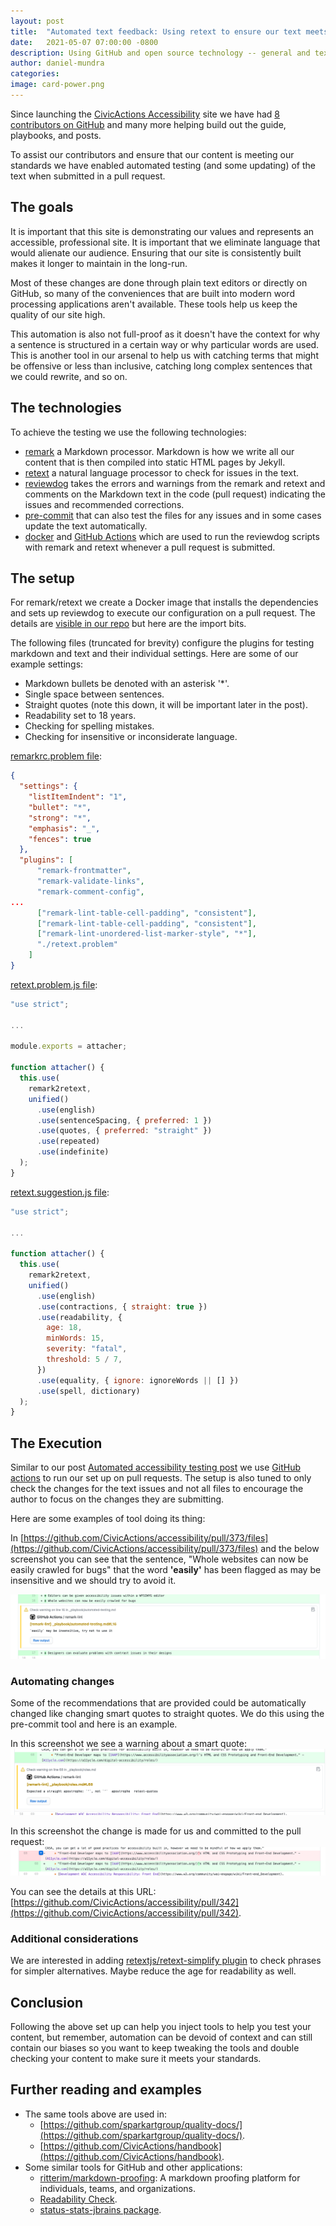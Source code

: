 ```yaml
---
layout: post
title:  "Automated text feedback: Using retext to ensure our text meets our standards"
date:   2021-05-07 07:00:00 -0800
description: Using GitHub and open source technology -- general and text-specific -- we created a continuous text feedback mechanism to help ensure our content meets out standards.
author: daniel-mundra
categories: 
image: card-power.png
---
```


Since launching the [CivicActions Accessibility](https://accessibility.civicactions.com/) site we have had [8 contributors on GitHub](https://github.com/CivicActions/accessibility) and many more helping build out the guide, playbooks, and posts.

To assist our contributors and ensure that our content is meeting our standards we have enabled automated testing (and some updating) of the text when submitted in a pull request.

## The goals

It is important that this site is demonstrating our values and represents an accessible, professional site. It is important that we eliminate language that would alienate our audience. Ensuring that our site is consistently built makes it longer to maintain in the long-run.

Most of these changes are done through plain text editors or directly on GitHub, so many of the conveniences that are built into modern word processing applications aren't available. These tools help us keep the quality of our site high.

This automation is also not full-proof as it doesn't have the context for why a sentence is structured in a certain way or why particular words are used. This is another tool in our arsenal to help us with catching terms that might be offensive or less than inclusive, catching long complex sentences that we could rewrite, and so on.

## The technologies

To achieve the testing we use the following technologies:
* [remark](https://github.com/remarkjs/remark) a Markdown processor. Markdown is how we write all our content that is then compiled into static HTML pages by Jekyll.
* [retext](https://github.com/retextjs/retext) a natural language processor to check for issues in the text.
* [reviewdog](https://github.com/reviewdog/reviewdog) takes the errors and warnings from the remark and retext and comments on the Markdown text in the code (pull request) indicating the issues and recommended corrections.
* [pre-commit](https://pre-commit.com/) that can also test the files for any issues and in some cases update the text automatically.
* [docker](https://www.docker.com/) and [GitHub Actions](https://github.com/features/actions) which are used to run the reviewdog scripts with remark and retext whenever a pull request is submitted.

## The setup

For remark/retext we create a Docker image that installs the dependencies and sets up reviewdog to execute our configuration on a pull request. The details are [visible in our repo](https://github.com/CivicActions/accessibility/tree/main/lint) but here are the import bits.

The following files (truncated for brevity) configure the plugins for testing markdown and text and their individual settings. Here are some of our example settings:
* Markdown bullets be denoted with an asterisk '*'.
* Single space between sentences.
* Straight quotes (note this down, it will be important later in the post).
* Readability set to 18 years.
* Checking for spelling mistakes.
* Checking for insensitive or inconsiderate language.

[remarkrc.problem file](https://github.com/CivicActions/accessibility/blob/main/lint/config/remarkrc.problem):
```json
{
  "settings": {
    "listItemIndent": "1",
    "bullet": "*",
    "strong": "*",
    "emphasis": "_",
    "fences": true
  },
  "plugins": [
      "remark-frontmatter",
      "remark-validate-links",
      "remark-comment-config",
...
      ["remark-lint-table-cell-padding", "consistent"],
      ["remark-lint-table-cell-padding", "consistent"],
      ["remark-lint-unordered-list-marker-style", "*"],
      "./retext.problem"
    ]
}
```

[retext.problem.js file](https://github.com/CivicActions/accessibility/blob/main/lint/config/retext.problem.js):
```javascript
"use strict";

...

module.exports = attacher;

function attacher() {
  this.use(
    remark2retext,
    unified()
      .use(english)
      .use(sentenceSpacing, { preferred: 1 })
      .use(quotes, { preferred: "straight" })
      .use(repeated)
      .use(indefinite)
  );
}
```

[retext.suggestion.js file](https://github.com/CivicActions/accessibility/blob/main/lint/config/retext.suggestion.js):
```javascript
"use strict";

...

function attacher() {
  this.use(
    remark2retext,
    unified()
      .use(english)
      .use(contractions, { straight: true })
      .use(readability, {
        age: 18,
        minWords: 15,
        severity: "fatal",
        threshold: 5 / 7,
      })
      .use(equality, { ignore: ignoreWords || [] })
      .use(spell, dictionary)
  );
}
```

## The Execution

Similar to our post [Automated accessibility testing post](/posts/automated-accessibility-testing-leveraging-github-actions-and-pa11y-ci-with-axe) we use [GitHub actions](https://github.com/CivicActions/accessibility/blob/main/.github/workflows/reviewdog.yml) to run our set up on pull requests. The setup is also tuned to only check the changes for the text issues and not all files to encourage the author to focus on the changes they are submitting.

Here are some examples of tool doing its thing:

In [https://github.com/CivicActions/accessibility/pull/373/files](https://github.com/CivicActions/accessibility/pull/373/files) and the below screenshot you can see that the sentence, "Whole websites can now be easily crawled for bugs" that the word **'easily'** has been flagged as may be insensitive and we should try to avoid it.

![Screenshot of the insensitive warning](/assets/img/insensitive-text-warning.png)

### Automating changes

Some of the recommendations that are provided could be automatically changed like changing smart quotes to straight quotes. We do this using the pre-commit tool and here is an example.

In this screenshot we see a warning about a smart quote:
![Screenshot before](/assets/img/smart-quote-warning.png)

In this screenshot the change is made for us and committed to the pull request:
![Screenshot after](/assets/img/smark-quote-fix.png)

You can see the details at this URL: [https://github.com/CivicActions/accessibility/pull/342](https://github.com/CivicActions/accessibility/pull/342).

### Additional considerations

We are interested in adding [retextjs/retext-simplify plugin](https://github.com/retextjs/retext-simplify) to check phrases for simpler alternatives. Maybe reduce the age for readability as well.

## Conclusion

Following the above set up can help you inject tools to help you test your content, but remember, automation can be devoid of context and can still contain our biases so you want to keep tweaking the tools and double checking your content to make sure it meets your standards.

## Further reading and examples
* The same tools above are used in:
  * [https://github.com/sparkartgroup/quality-docs/](https://github.com/sparkartgroup/quality-docs/).
  * [https://github.com/CivicActions/handbook](https://github.com/CivicActions/handbook).
* Some similar tools for GitHub and other applications:
  * [ritterim/markdown-proofing](https://github.com/ritterim/markdown-proofing): A markdown proofing platform for individuals, teams, and organizations.
  * [Readability Check](https://marketplace.visualstudio.com/items?itemName=jemcclin.readabilitycheck).
  * [status-stats-jbrains package](https://atom.io/packages/status-stats-jbrains).

